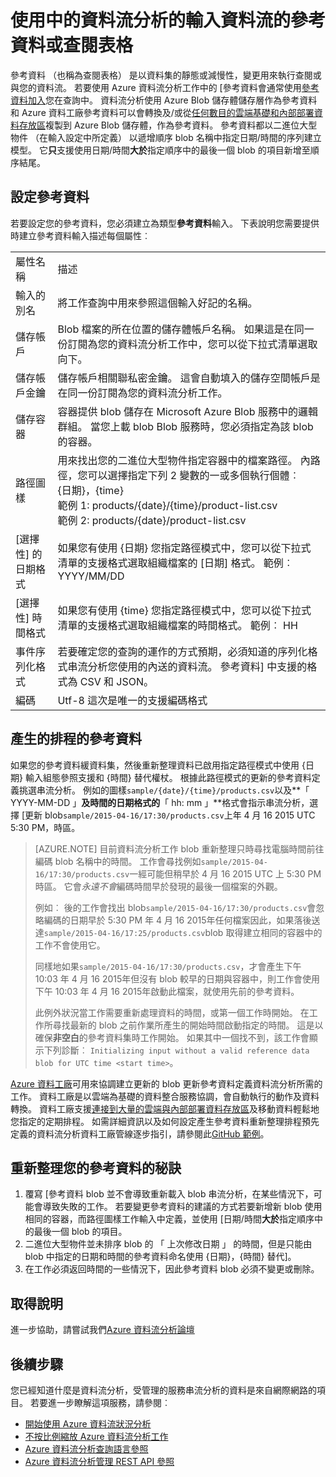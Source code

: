 <properties
    pageTitle="在 [串流分析中使用參考資料與查閱表格 |Microsoft Azure"
    description="使用資料流分析查詢中的 [參考資料"
    keywords="查閱表格]，[參考資料"
    services="stream-analytics"
    documentationCenter=""
    authors="jeffstokes72"
    manager="jhubbard"
    editor="cgronlun"/>

<tags
    ms.service="stream-analytics"
    ms.devlang="na"
    ms.topic="article"
    ms.tgt_pltfrm="na"
    ms.workload="data-services"
    ms.date="09/26/2016"
    ms.author="jeffstok"/>

# <a name="using-reference-data-or-lookup-tables-in-a-stream-analytics-input-stream"></a>使用中的資料流分析的輸入資料流的參考資料或查閱表格

參考資料 （也稱為查閱表格） 是以資料集的靜態或減慢性，變更用來執行查閱或與您的資料流。 若要使用 Azure 資料流分析工作中的 [參考資料會通常使用[參考資料加入](https://msdn.microsoft.com/library/azure/dn949258.aspx)您在查詢中。 資料流分析使用 Azure Blob 儲存體儲存層作為參考資料和 Azure 資料工廠參考資料可以會轉換及/或從[任何數目的雲端基礎和內部部署資料存放區](../data-factory/data-factory-data-movement-activities.md)複製到 Azure Blob 儲存體，作為參考資料。 參考資料都以二進位大型物件 （在輸入設定中所定義） 以遞增順序 blob 名稱中指定日期/時間的序列建立模型。 它**只**支援使用日期/時間**大於**指定順序中的最後一個 blob 的項目新增至順序結尾。

## <a name="configuring-reference-data"></a>設定參考資料

若要設定您的參考資料，您必須建立為類型**參考資料**輸入。 下表說明您需要提供時建立參考資料輸入描述每個屬性︰

<table>
<tbody>
<tr>
<td>屬性名稱</td>
<td>描述</td>
</tr>
<tr>
<td>輸入的別名</td>
<td>將工作查詢中用來參照這個輸入好記的名稱。</td>
</tr>
<tr>
<td>儲存帳戶</td>
<td>Blob 檔案的所在位置的儲存體帳戶名稱。 如果這是在同一份訂閱為您的資料流分析工作中，您可以從下拉式清單選取向下。</td>
</tr>
<tr>
<td>儲存帳戶金鑰</td>
<td>儲存帳戶相關聯私密金鑰。 這會自動填入的儲存空間帳戶是在同一份訂閱為您的資料流分析工作。</td>
</tr>
<tr>
<td>儲存容器</td>
<td>容器提供 blob 儲存在 Microsoft Azure Blob 服務中的邏輯群組。 當您上載 blob Blob 服務時，您必須指定為該 blob 的容器。</td>
</tr>
<tr>
<td>路徑圖樣</td>
<td>用來找出您的二進位大型物件指定容器中的檔案路徑。 內路徑，您可以選擇指定下列 2 變數的一或多個執行個體︰<BR>{日期}，{time}<BR>範例 1: products/{date}/{time}/product-list.csv<BR>範例 2: products/{date}/product-list.csv
</tr>
<tr>
<td>[選擇性] 的日期格式</td>
<td>如果您有使用 {日期} 您指定路徑模式中，您可以從下拉式清單的支援格式選取組織檔案的 [日期] 格式。 範例︰ YYYY/MM/DD</td>
</tr>
<tr>
<td>[選擇性] 時間格式</td>
<td>如果您有使用 {time} 您指定路徑模式中，您可以從下拉式清單的支援格式選取組織檔案的時間格式。 範例︰ HH</td>
</tr>
<tr>
<td>事件序列化格式</td>
<td>若要確定您的查詢的運作的方式預期，必須知道的序列化格式串流分析您使用的內送的資料流。 參考資料] 中支援的格式為 CSV 和 JSON。</td>
</tr>
<tr>
<td>編碼</td>
<td>Utf-8 這次是唯一的支援編碼格式</td>
</tr>
</tbody>
</table>

## <a name="generating-reference-data-on-a-schedule"></a>產生的排程的參考資料

如果您的參考資料緩資料集，然後重新整理資料已啟用指定路徑模式中使用 {日期} 輸入組態參照支援和 {時間} 替代權杖。 根據此路徑模式的更新的參考資料定義挑選串流分析。 例如的圖樣`sample/{date}/{time}/products.csv`以及**「 YYYY-MM-DD 」**及時間的日期格式的**「 hh: mm 」**格式會指示串流分析，選擇 [更新 blob`sample/2015-04-16/17:30/products.csv`上年 4 月 16 2015 UTC 5:30 PM，時區。

> [AZURE.NOTE] 目前資料流分析工作 blob 重新整理只時尋找電腦時間前往編碼 blob 名稱中的時間。 工作會尋找例如`sample/2015-04-16/17:30/products.csv`一經可能但稍早於 4 月 16 2015 UTC 上 5:30 PM 時區。 它會*永遠不會*編碼時間早於發現的最後一個檔案的外觀。
> 
> 例如︰ 後的工作會找出 blob`sample/2015-04-16/17:30/products.csv`會忽略編碼的日期早於 5:30 PM 年 4 月 16 2015年任何檔案因此，如果落後送達`sample/2015-04-16/17:25/products.csv`blob 取得建立相同的容器中的工作不會使用它。
> 
> 同樣地如果`sample/2015-04-16/17:30/products.csv`，才會產生下午 10:03 年 4 月 16 2015年但沒有 blob 較早的日期與容器中，則工作會使用下午 10:03 年 4 月 16 2015年啟動此檔案，就使用先前的參考資料。
> 
> 此例外狀況當工作需要重新處理資料的時間，或第一個工作時開始。 在工作所尋找最新的 blob 之前作業所產生的開始時間啟動指定的時間。 這是以確保**非空白**的參考資料集時工作開始。 如果其中一個找不到，該工作會顯示下列診斷︰ `Initializing input without a valid reference data blob for UTC time <start time>`。


[Azure 資料工廠](https://azure.microsoft.com/documentation/services/data-factory/)可用來協調建立更新的 blob 更新參考資料定義資料流分析所需的工作。 資料工廠是以雲端為基礎的資料整合服務協調，會自動執行的動作及資料轉換。 資料工廠支援[連接到大量的雲端與內部部署資料存放區](../data-factory/data-factory-data-movement-activities.md)及移動資料輕鬆地您指定的定期排程。 如需詳細資訊以及如何設定產生參考資料重新整理排程預先定義的資料流分析資料工廠管線逐步指引，請參閱此[GitHub 範例](https://github.com/Azure/Azure-DataFactory/tree/master/Samples/ReferenceDataRefreshForASAJobs)。

## <a name="tips-on-refreshing-your-reference-data"></a>重新整理您的參考資料的秘訣 ##

1. 覆寫 [參考資料 blob 並不會導致重新載入 blob 串流分析，在某些情況下，可能會導致失敗的工作。 若要變更參考資料的建議的方式若要新增新 blob 使用相同的容器，而路徑圖樣工作輸入中定義，並使用 [日期/時間**大於**指定順序中的最後一個 blob 的項目。
2.  二進位大型物件並未排序 blob 的 「 上次修改日期 」 的時間，但是只能由 blob 中指定的日期和時間的參考資料命名使用 {日期}，{時間} 替代]。
3.  在工作必須返回時間的一些情況下，因此參考資料 blob 必須不變更或刪除。

## <a name="get-help"></a>取得說明
進一步協助，請嘗試我們[Azure 資料流分析論壇](https://social.msdn.microsoft.com/Forums/en-US/home?forum=AzureStreamAnalytics)

## <a name="next-steps"></a>後續步驟
您已經知道什麼是資料流分析，受管理的服務串流分析的資料是來自網際網路的項目。 若要進一步瞭解這項服務，請參閱︰

- [開始使用 Azure 資料流狀況分析](stream-analytics-get-started.md)
- [不按比例縮放 Azure 資料流分析工作](stream-analytics-scale-jobs.md)
- [Azure 資料流分析查詢語言參照](https://msdn.microsoft.com/library/azure/dn834998.aspx)
- [Azure 資料流分析管理 REST API 參照](https://msdn.microsoft.com/library/azure/dn835031.aspx)

<!--Link references-->
[stream.analytics.developer.guide]: ../stream-analytics-developer-guide.md
[stream.analytics.scale.jobs]: stream-analytics-scale-jobs.md
[stream.analytics.introduction]: stream-analytics-introduction.md
[stream.analytics.get.started]: stream-analytics-get-started.md
[stream.analytics.query.language.reference]: http://go.microsoft.com/fwlink/?LinkID=513299
[stream.analytics.rest.api.reference]: http://go.microsoft.com/fwlink/?LinkId=517301

